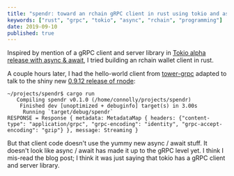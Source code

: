 ```yaml
---
title: "spendr: toward an rchain gRPC client in rust using tokio and async / await"
keywords: ["rust", "grpc", "tokio", "async", "rchain", "programming"]
date: 2019-09-10
published: true
---
```



Inspired by mention of a gRPC client and server library in [Tokio alpha release with async &
await](https://tokio.rs/blog/2019-08-alphas/), I tried building an rchain wallet client
in rust.

A couple hours later, I had the hello-world client from [tower-grpc][]
adapted to talk to the shiny new [0.9.12 release of rnode][0.9.12]:

```
~/projects/spendr$ cargo run
   Compiling spendr v0.1.0 (/home/connolly/projects/spendr)
    Finished dev [unoptimized + debuginfo] target(s) in 3.00s
     Running `target/debug/spendr`
RESPONSE = Response { metadata: MetadataMap { headers: {"content-type": "application/grpc", "grpc-encoding": "identity", "grpc-accept-encoding": "gzip"} }, message: Streaming }
```

But that client code doesn't use the yummy new async / await stuff.
It doesn't look like async / await has made it up to the gRPC level yet.
I think I mis-read the blog post; I think it was just saying that
tokio has a gRPC client and server library.

[tower-grpc]: https://github.com/tower-rs/tower-grpc/issues/198
[0.9.12]: https://github.com/rchain/rchain/releases/tag/v0.9.12
